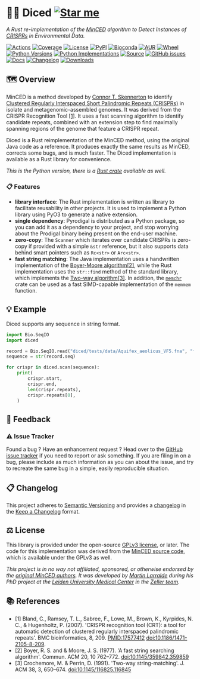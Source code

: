 # 🔪🧅 Diced [![Star me](https://img.shields.io/github/stars/althonos/mincer?style=social&label=Star&maxAge=3600)](https://github.com/althonos/diced/stargazers)

*A Rust re-implementation of the [MinCED](https://github.com/ctSkennerton/minced) algorithm to Detect Instances of [CRISPRs](https://en.wikipedia.org/wiki/CRISPR) in Environmental Data.*

[![Actions](https://img.shields.io/github/actions/workflow/status/althonos/diced/python.yml?branch=main&logo=github&style=flat-square&maxAge=300)](https://github.com/althonos/diced/actions)
[![Coverage](https://img.shields.io/codecov/c/gh/althonos/diced?style=flat-square&maxAge=3600&logo=codecov)](https://codecov.io/gh/althonos/diced/)
[![License](https://img.shields.io/badge/license-GPLv3-blue.svg?style=flat-square&maxAge=2678400)](https://choosealicense.com/licenses/gpl-3.0/)
[![PyPI](https://img.shields.io/pypi/v/diced.svg?style=flat-square&maxAge=3600&logo=PyPI)](https://pypi.org/project/diced)
[![Bioconda](https://img.shields.io/conda/vn/bioconda/diced?style=flat-square&maxAge=3600&logo=anaconda)](https://anaconda.org/bioconda/diced)
[![AUR](https://img.shields.io/aur/version/python-diced?logo=archlinux&style=flat-square&maxAge=3600)](https://aur.archlinux.org/packages/python-diced)
[![Wheel](https://img.shields.io/pypi/wheel/diced.svg?style=flat-square&maxAge=3600)](https://pypi.org/project/diced/#files)
[![Python Versions](https://img.shields.io/pypi/pyversions/diced.svg?style=flat-square&maxAge=600&logo=python)](https://pypi.org/project/diced/#files)
[![Python Implementations](https://img.shields.io/pypi/implementation/diced.svg?style=flat-square&maxAge=600&label=impl)](https://pypi.org/project/diced/#files)
[![Source](https://img.shields.io/badge/source-GitHub-303030.svg?maxAge=2678400&style=flat-square)](https://github.com/althonos/diced/)
[![GitHub issues](https://img.shields.io/github/issues/althonos/diced.svg?style=flat-square&maxAge=600)](https://github.com/althonos/diced/issues)
[![Docs](https://img.shields.io/readthedocs/diced/latest?style=flat-square&maxAge=600)](https://diced.readthedocs.io)
[![Changelog](https://img.shields.io/badge/keep%20a-changelog-8A0707.svg?maxAge=2678400&style=flat-square)](https://github.com/althonos/diced/blob/main/CHANGELOG.md)
[![Downloads](https://img.shields.io/pypi/dm/diced?style=flat-square&color=303f9f&maxAge=86400&label=downloads)](https://pepy.tech/project/diced)

## 🗺️ Overview

MinCED is a method developed by [Connor T. Skennerton](https://github.com/ctSkennerton) 
to identify [Clustered Regularly Interspaced Short Palindromic Repeats (CRISPRs)](https://en.wikipedia.org/wiki/CRISPR) 
in isolate and metagenomic-assembled genomes. It was derived from the CRISPR 
Recognition Tool [\[1\]](#ref1). It uses a fast scanning algorithm to identify
candidate repeats, combined with an extension step to find maximally spanning
regions of the genome that feature a CRISPR repeat.

Diced is a Rust reimplementation of the MinCED method, using the original
Java code as a reference. It produces exactly the same results as MinCED,
corrects some bugs, and is much faster. The Diced implementation is available 
as a Rust library for convenience.

*This is the Python version, there is a [Rust crate](https://crates.io/crates/diced) available as well.*

### 📋 Features

- **library interface**: The Rust implementation is written as library to facilitate 
  reusability in other projects. It is used to implement a Python library using
  PyO3 to generate a native extension.
- **single dependency**: Pyrodigal is distributed as a Python package, so you
  can add it as a dependency to your project, and stop worrying about the
  Prodigal binary being present on the end-user machine.
- **zero-copy**: The `Scanner` which iterates over candidate CRISPRs is zero-copy if 
  provided with a simple `&str` reference, but it also supports data behind smart 
  pointers such as `Rc<str>` or `Arc<str>`.
- **fast string matching**: The Java implementation uses a handwritten implementation 
  of the [Boyer-Moore algorithm](https://en.wikipedia.org/wiki/Boyer%E2%80%93Moore_string-search_algorithm)[\[2\]](#ref2), while the Rust 
  implementation uses the `str::find` method of the standard library, which 
  implements the [Two-way algorithm](https://en.wikipedia.org/wiki/Two-way_string-matching_algorithm)[\[3\]](#ref3). In addition, the [`memchr`](https://crates.io/crates/memchr) crate can be used as a fast SIMD-capable 
  implementation of the `memmem` function.

## 💡 Example

Diced supports any sequence in string format.

```python
import Bio.SeqIO
import diced

record = Bio.SeqIO.read("diced/tests/data/Aquifex_aeolicus_VF5.fna", "fasta")
sequence = str(record.seq)

for crispr in diced.scan(sequence):
    print(
        crispr.start,
        crispr.end,
        len(crispr.repeats),
        crispr.repeats[0],
    )
```

## 💭 Feedback

### ⚠️ Issue Tracker

Found a bug ? Have an enhancement request ? Head over to the [GitHub issue
tracker](https://github.com/althonos/diced/issues) if you need to report
or ask something. If you are filing in on a bug, please include as much
information as you can about the issue, and try to recreate the same bug
in a simple, easily reproducible situation.

<!-- ### 🏗️ Contributing

Contributions are more than welcome! See [`CONTRIBUTING.md`](https://github.com/althonos/diced/blob/master/CONTRIBUTING.md) for more details. -->

## 📋 Changelog

This project adheres to [Semantic Versioning](http://semver.org/spec/v2.0.0.html)
and provides a [changelog](https://github.com/althonos/diced/blob/master/CHANGELOG.md)
in the [Keep a Changelog](http://keepachangelog.com/en/1.0.0/) format.

## ⚖️ License

This library is provided under the open-source
[GPLv3 license](https://choosealicense.com/licenses/gpl-3.0/), or later. 
The code for this implementation was derived from the 
[MinCED source code](https://github.com/ctSkennerton/minced), which is 
available under the GPLv3 as well.

*This project is in no way not affiliated, sponsored, or otherwise endorsed
by the [original MinCED authors](https://github.com/ctSkennerton). It was developed 
by [Martin Larralde](https://github.com/althonos/) during his PhD project at 
the [Leiden University Medical Center](https://www.lumc.nl/en/) in the 
[Zeller team](https://github.com/zellerlab).*

## 📚 References

- <a id="ref1">\[1\]</a> Bland, C., Ramsey, T. L., Sabree, F., Lowe, M., Brown, K., Kyrpides, N. C., & Hugenholtz, P. (2007). 'CRISPR recognition tool (CRT): a tool for automatic detection of clustered regularly interspaced palindromic repeats'. BMC bioinformatics, 8, 209. [PMID:17577412](https://pubmed.ncbi.nlm.nih.gov/17577412/) [doi:10.1186/1471-2105-8-209](https://doi.org/10.1186/1471-2105-8-209).
- <a id="ref2">\[2\]</a> Boyer, R. S. and & Moore, J. S. (1977). 'A fast string searching algorithm'. Commun. ACM 20, 10 762–772. [doi:10.1145/359842.359859](https://doi.org/10.1145/359842.359859)
- <a id="ref3">\[3\]</a> Crochemore, M. & Perrin, D. (1991). 'Two-way string-matching'. J. ACM 38, 3, 650–674. [doi:10.1145/116825.116845](https://doi.org/10.1145/116825.116845)

  


  


